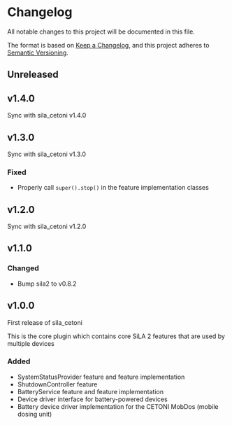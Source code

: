 # Changelog

All notable changes to this project will be documented in this file.

The format is based on [Keep a Changelog](https://keepachangelog.com/en/1.0.0/), and this project adheres
to [Semantic Versioning](https://semver.org/spec/v2.0.0.html).

<!--
Types of changes

    `Added` for new features.
    `Changed` for changes in existing functionality.
    `Deprecated` for soon-to-be removed features.
    `Removed` for now removed features.
    `Fixed` for any bug fixes.
    `Security` in case of vulnerabilities.
-->

## Unreleased

## v1.4.0

Sync with sila_cetoni v1.4.0

## v1.3.0

Sync with sila_cetoni v1.3.0

### Fixed

- Properly call `super().stop()` in the feature implementation classes

## v1.2.0

Sync with sila_cetoni v1.2.0


## v1.1.0

### Changed

- Bump sila2 to v0.8.2

## v1.0.0

First release of sila_cetoni

This is the core plugin which contains core SiLA 2 features that are used by multiple devices

### Added

- SystemStatusProvider feature and feature implementation
- ShutdownController feature
- BatteryService feature and feature implementation
- Device driver interface for battery-powered devices
- Battery device driver implementation for the CETONI MobDos (mobile dosing unit)
